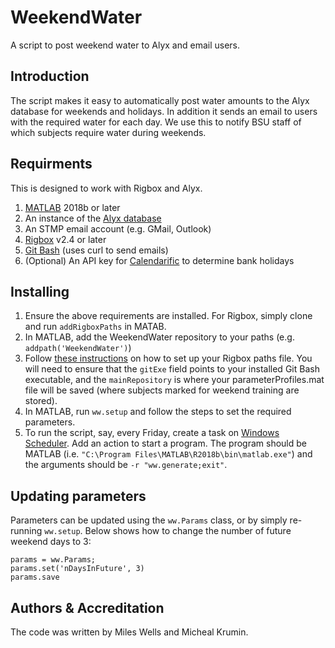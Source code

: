 # WeekendWater
A script to post weekend water to Alyx and email users.

## Introduction
The script makes it easy to automatically post water amounts to the Alyx database for weekends and holidays.  In addition it sends an email to users with the required water for each day.  We use this to notify BSU staff of which subjects require water during weekends.

## Requirments
This is designed to work with Rigbox and Alyx.

1. [MATLAB](https://www.mathworks.com/products/matlab.html) 2018b or later
2. An instance of the [Alyx database](https://github.com/cortex-lab/alyx#alyx)
3. An STMP email account (e.g. GMail, Outlook)
4. [Rigbox](https://github.com/cortex-lab/Rigbox) v2.4 or later
5. [Git Bash](https://git-scm.com/download/win) (uses curl to send emails)
6. (Optional) An API key for [Calendarific](https://calendarific.com/api-documentation) to determine bank holidays

## Installing

1. Ensure the above requirements are installed.  For Rigbox, simply clone and run `addRigboxPaths` in MATAB.
2. In MATLAB, add the WeekendWater repository to your paths (e.g. `addpath('WeekendWater')`)
3. Follow [these instructions](http://cortex-lab.github.io/Rigbox/paths_config.html) on how to set up your Rigbox paths file.  You will need to ensure that the `gitExe` field points to your installed Git Bash executable, and the `mainRepository` is where your parameterProfiles.mat file will be saved (where subjects marked for weekend training are stored).
4. In MATLAB, run `ww.setup` and follow the steps to set the required parameters.
5. To run the script, say, every Friday, create a task on [Windows Scheduler](https://windowsreport.com/schedule-tasks-windows-10/).  Add an action to start a program.  The program should be MATLAB (i.e. `"C:\Program Files\MATLAB\R2018b\bin\matlab.exe"`) and the arguments should be `-r "ww.generate;exit"`.

## Updating parameters
Parameters can be updated using the `ww.Params` class, or by simply re-running `ww.setup`.  Below shows how to change the number of future weekend days to 3:
```
params = ww.Params;
params.set('nDaysInFuture', 3)
params.save
```

## Authors & Accreditation
The code was written by Miles Wells and Micheal Krumin.
